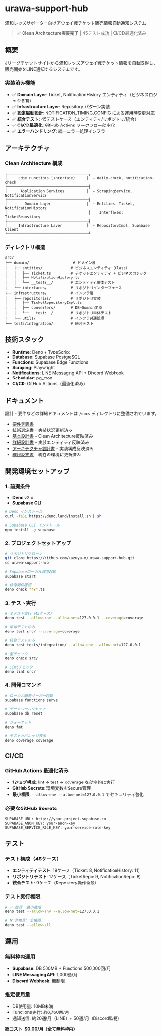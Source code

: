 # urawa-support-hub

浦和レッズサポーター向けアウェイ戦チケット販売情報自動通知システム

> ✅ **Clean Architecture実装完了** | 45テスト成功 | CI/CD最適化済み

## 概要

Jリーグチケットサイトから浦和レッズアウェイ戦チケット情報を自動取得し、販売開始をLINE通知するシステムです。

### 実装済み機能

- ✅ **Domain Layer**: Ticket, NotificationHistory エンティティ（ビジネスロジック含有）
- ✅ **Infrastructure Layer**: Repository パターン実装
- ✅ **設定駆動設計**: NOTIFICATION_TIMING_CONFIG による運用時変更対応
- ✅ **統合テスト**: 45テストケース（エンティティ/リポジトリ/統合）
- ✅ **CI/CD最適化**: GitHub Actions ワークフロー効率化
- ✅ **エラーハンドリング**: 統一エラー処理インフラ

## アーキテクチャ

### Clean Architecture 構成

```
┌─────────────────────────────────────┐
│     Edge Functions (Interface)     │  ← daily-check, notification-check
├─────────────────────────────────────┤
│      Application Services          │  ← ScrapingService, NotificationService  
├─────────────────────────────────────┤
│        Domain Layer                │  ← Entities: Ticket, NotificationHistory
│                                     │    Interfaces: TicketRepository
├─────────────────────────────────────┤
│     Infrastructure Layer           │  ← RepositoryImpl, Supabase Client
└─────────────────────────────────────┘
```

### ディレクトリ構造

```
src/
├── domain/                    # ドメイン層
│   ├── entities/             # ビジネスエンティティ（Class）
│   │   ├── Ticket.ts         # チケットエンティティ + ビジネスロジック
│   │   ├── NotificationHistory.ts
│   │   └── __tests__/        # エンティティ単体テスト
│   └── interfaces/           # リポジトリインターフェース
├── infrastructure/           # インフラ層  
│   ├── repositories/         # リポジトリ実装
│   │   ├── TicketRepositoryImpl.ts
│   │   ├── converters/       # DB↔Domain変換
│   │   └── __tests__/        # リポジトリ単体テスト
│   └── utils/                # インフラ共通処理
└── tests/integration/        # 統合テスト
```

## 技術スタック

- **Runtime**: Deno + TypeScript
- **Database**: Supabase PostgreSQL  
- **Functions**: Supabase Edge Functions
- **Scraping**: Playwright
- **Notifications**: LINE Messaging API + Discord Webhook
- **Scheduler**: pg_cron
- **CI/CD**: GitHub Actions（最適化済み）

## ドキュメント

設計・要件などの詳細ドキュメントは `/docs` ディレクトリに整備されています。

- [要件定義書](docs/要件定義書.md)
- [技術選定書](docs/技術選定書.md) - 実装状況更新済み
- [基本設計書](docs/基本設計書.md) - Clean Architecture反映済み
- [詳細設計書](docs/詳細設計書.md) - 実装エンティティ反映済み
- [アーキテクチャ設計書](docs/アーキテクチャ設計書.md) - 実装構成反映済み
- [環境設定書](docs/環境設定書.md) - 現在の環境に更新済み

## 開発環境セットアップ

### 1. 前提条件

- **Deno** v2.x
- **Supabase CLI**

```bash
# Deno インストール
curl -fsSL https://deno.land/install.sh | sh

# Supabase CLI インストール
npm install -g supabase
```

### 2. プロジェクトセットアップ

```bash
# リポジトリクローン
git clone https://github.com/kazuya-m/urawa-support-hub.git
cd urawa-support-hub

# Supabaseローカル環境起動
supabase start

# 依存関係確認
deno check **/*.ts
```

### 3. テスト実行

```bash
# 全テスト実行（45ケース）
deno test --allow-env --allow-net=127.0.0.1 --coverage=coverage

# 単体テストのみ
deno test src/ --coverage=coverage

# 統合テストのみ  
deno test tests/integration/ --allow-env --allow-net=127.0.0.1

# 型チェック
deno check src/

# Lintチェック
deno lint src/
```

### 4. 開発コマンド

```bash
# ローカル開発サーバー起動
supabase functions serve

# データベースリセット
supabase db reset

# フォーマット
deno fmt

# テストカバレッジ表示
deno coverage coverage
```

## CI/CD

### GitHub Actions 最適化済み

- **1ジョブ構成**: lint → test → coverage を効率的に実行
- **GitHub Secrets**: 環境変数をSecure管理
- **最小権限**: `--allow-env --allow-net=127.0.0.1` でセキュリティ強化

### 必要なGitHub Secrets

```
SUPABASE_URL: https://your-project.supabase.co
SUPABASE_ANON_KEY: your-anon-key
SUPABASE_SERVICE_ROLE_KEY: your-service-role-key
```

## テスト

### テスト構成（45ケース）

- **エンティティテスト**: 19ケース（Ticket: 8, NotificationHistory: 11）
- **リポジトリテスト**: 17ケース（TicketRepo: 9, NotificationRepo: 8）
- **統合テスト**: 9ケース（Repository操作全般）

### テスト実行権限

```bash
# ✅ 推奨: 最小権限
deno test --allow-env --allow-net=127.0.0.1

# ❌ 非推奨: 全権限
deno test --allow-all
```

## 運用

### 無料枠内運用

- **Supabase**: DB 500MB + Functions 500,000回/月
- **LINE Messaging API**: 1,000通/月
- **Discord Webhook**: 無制限

### 推定使用量

- DB使用量: 10MB未満
- Functions実行: 約8,760回/月
- 通知送信: 約20通/月（LINE）+ 50通/月（Discord監視）

**総コスト: $0.00/月（全て無料枠内）**
